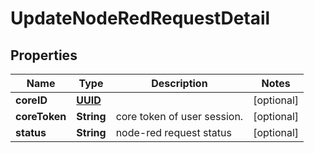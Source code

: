 

# UpdateNodeRedRequestDetail

## Properties

Name | Type | Description | Notes
------------ | ------------- | ------------- | -------------
**coreID** | [**UUID**](UUID.md) |  |  [optional]
**coreToken** | **String** | core token of user session. |  [optional]
**status** | **String** | node-red request status |  [optional]




